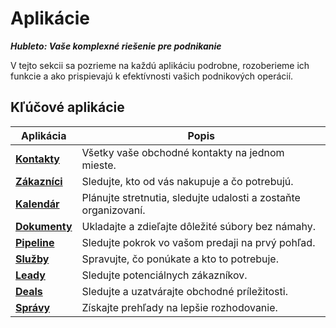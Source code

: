 # Aplikácie

***Hubleto: Vaše komplexné riešenie pre podnikanie***

V tejto sekcii sa pozrieme na každú aplikáciu podrobne, rozoberieme ich funkcie a ako prispievajú k efektívnosti vašich podnikových operácií.

## Kľúčové aplikácie

| Aplikácia                   | Popis                                                |
| --------------------------- | ---------------------------------------------------- |
| **[Kontakty](apps/contacts)** | Všetky vaše obchodné kontakty na jednom mieste.      |
| **[Zákazníci](apps/customers)** | Sledujte, kto od vás nakupuje a čo potrebujú.        |
| **[Kalendár](apps/calendar)** | Plánujte stretnutia, sledujte udalosti a zostaňte organizovaní. |
| **[Dokumenty](apps/documents)** | Ukladajte a zdieľajte dôležité súbory bez námahy.     |
| **[Pipeline](apps/pipeline)** | Sledujte pokrok vo vašom predaji na prvý pohľad.      |
| **[Služby](apps/services)**   | Spravujte, čo ponúkate a kto to potrebuje.           |
| **[Leady](apps/leads)**       | Sledujte potenciálnych zákazníkov.                   |
| **[Deals](apps/deals)**       | Sledujte a uzatvárajte obchodné príležitosti.        |
| **[Správy](apps/reports)**    | Získajte prehľady na lepšie rozhodovanie.             |
